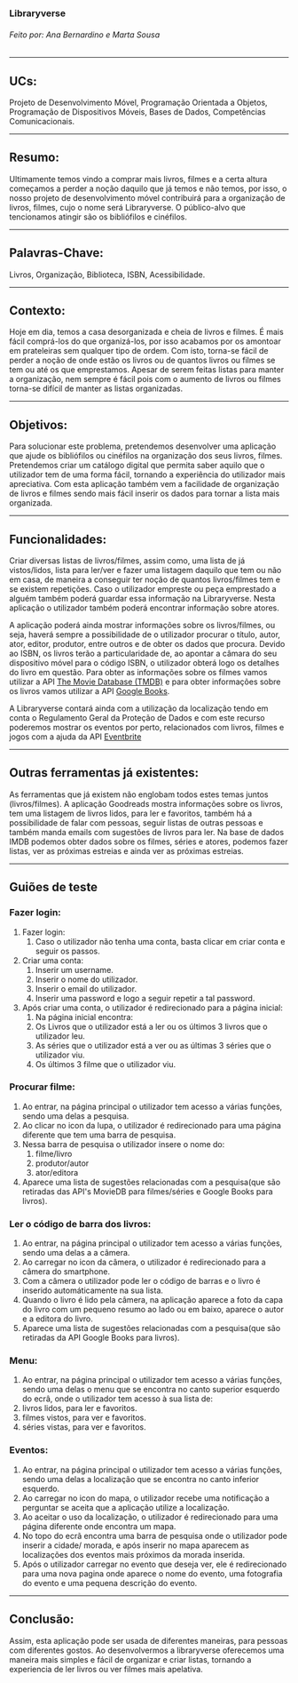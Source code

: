 ### Libraryverse

###### Feito por: Ana Bernardino e Marta Sousa

***


## UCs: 
Projeto de Desenvolvimento Móvel, Programação Orientada a Objetos, Programação de Dispositivos Móveis, Bases de Dados, Competências Comunicacionais.


***


## Resumo: 
Ultimamente temos vindo a comprar mais livros, filmes e a certa altura começamos a perder a noção daquilo que já temos e não temos, por isso, o nosso projeto de desenvolvimento móvel contribuirá para a organização de livros, filmes, cujo o nome será Libraryverse. O público-alvo que tencionamos atingir são os bibliófilos e cinéfilos.


***


## Palavras-Chave: 
Livros, Organização, Biblioteca, ISBN, Acessibilidade.


***


## Contexto: 
Hoje em dia, temos a casa desorganizada e cheia de livros e filmes. É mais fácil comprá-los do que organizá-los, por isso acabamos por os amontoar em prateleiras sem qualquer tipo de ordem. Com isto, torna-se fácil de perder a noção de onde estão os livros ou de quantos livros ou filmes se tem ou até os que emprestamos. Apesar de serem feitas listas para manter a organização, nem sempre é fácil pois com o aumento de livros ou filmes torna-se difícil de manter as listas organizadas.


***


## Objetivos: 
Para solucionar este problema, pretendemos desenvolver uma aplicação que ajude os bibliófilos ou cinéfilos na organização dos seus livros, filmes. Pretendemos criar um catálogo digital que permita saber aquilo que o utilizador tem de uma forma fácil, tornando a experiência do utilizador mais apreciativa. Com esta aplicação também vem a facilidade de organização de livros e filmes sendo mais fácil inserir os dados para tornar a lista mais organizada.


***


## Funcionalidades:
Criar diversas listas de livros/filmes, assim como, uma lista de já vistos/lidos, lista para ler/ver e fazer uma listagem daquilo que tem ou não em casa, de maneira a conseguir ter noção de quantos livros/filmes tem e se existem repetições. Caso o utilizador empreste ou peça emprestado a alguém também poderá guardar essa informação na Libraryverse. Nesta aplicação o utilizador também poderá encontrar informação sobre atores.

A aplicação poderá ainda mostrar informações sobre os livros/filmes, ou seja, haverá sempre a possibilidade de o utilizador procurar o título, autor, ator, editor, produtor, entre outros e de obter os dados que procura. Devido ao ISBN, os livros terão a particularidade de, ao apontar a câmara do seu dispositivo móvel para o código ISBN, o utilizador obterá logo os detalhes do livro em questão. Para obter as informações sobre os filmes vamos utilizar a API [The Movie Database (TMDB)](https://www.themoviedb.org/) e para obter informações sobre os livros vamos utilizar a API [Google Books](https://developers.google.com/books/docs/overview).

A Libraryverse contará ainda com a utilização da localização tendo em conta o Regulamento Geral da Proteção de Dados e com este recurso poderemos mostrar os eventos por perto, relacionados com livros, filmes e jogos com a ajuda da API [Eventbrite](https://www.eventbrite.com/platform/api)

***

## Outras ferramentas já existentes:
As ferramentas que já existem não englobam todos estes temas juntos (livros/filmes). A aplicação Goodreads mostra informações sobre os livros, tem uma listagem de livros lidos, para ler e favoritos, também há a possibilidade de falar com pessoas, seguir listas de outras pessoas e também manda emails com sugestões de livros para ler. Na base de dados IMDB podemos obter dados sobre os filmes, séries e atores, podemos fazer listas, ver as próximas estreias e ainda ver as próximas estreias.

***

## Guiões de teste
### Fazer login:
1. Fazer login: 
    1. Caso o utilizador não tenha uma conta, basta clicar em criar conta e seguir os passos. 
2. Criar uma conta:
    1. Inserir um username.
    2. Inserir o nome do utilizador.
    3. Inserir o email do utilizador.
    4. Inserir uma password e logo a seguir repetir a tal password.
3. Após criar uma conta, o utilizador é redirecionado para a página inicial:
    1. Na página inicial encontra:
      1. Os Livros que o utilizador está a ler ou os últimos 3 livros que o utilizador leu.
      2. As séries que o utilizador está a ver ou as últimas 3 séries que o utilizador viu.
      3. Os últimos 3 filme que o utilizador viu.
 
### Procurar filme: 
1. Ao entrar, na página principal o utilizador tem acesso a várias funções, sendo uma delas a pesquisa.
2. Ao clicar no icon da lupa, o utilizador é redirecionado para uma página diferente que tem uma barra de pesquisa.
3. Nessa barra de pesquisa o utilizador insere o nome do:
    1. filme/livro
    2. produtor/autor 
    3. ator/editora 
4. Aparece uma lista de sugestões relacionadas com a pesquisa(que são retiradas das API's MovieDB para filmes/séries e Google Books para livros). 

### Ler o código de barra dos livros: 
1. Ao entrar, na página principal o utilizador tem acesso a várias funções, sendo uma delas a a câmera.
2. Ao carregar no icon da câmera, o utilizador é redirecionado para a câmera do smartphone.
3. Com a câmera o utilizador pode ler o código de barras e o livro é inserido automáticamente na sua lista.
4. Quando o livro é lido pela câmera, na aplicação aparece a foto da capa do livro com um pequeno resumo ao lado ou em baixo, aparece o autor e a editora do livro.
5. Aparece uma lista de sugestões relacionadas com a pesquisa(que são retiradas da API Google Books para livros).

### Menu:
1.  Ao entrar, na página principal o utilizador tem acesso a várias funções, sendo uma delas o menu que se encontra no canto superior esquerdo do ecrâ, onde o utilizador tem acesso à sua lista de:
  1. livros lidos, para ler e favoritos.
  2. filmes vistos, para ver e favoritos.
  3. séries vistas, para ver e favoritos.


### Eventos:
1. Ao entrar, na página principal o utilizador tem acesso a várias funções, sendo uma delas a localização que se encontra no canto inferior esquerdo.
2. Ao carregar no icon do mapa, o utilizador recebe uma notificação a perguntar se aceita que a aplicação utilize a localização.
3. Ao aceitar o uso da localização, o utilizador é redirecionado para uma página diferente onde encontra um mapa.
4. No topo do ecrã encontra uma barra de pesquisa onde o utilizador pode inserir a cidade/ morada, e após inserir no mapa aparecem as localizações dos eventos mais próximos da morada inserida.
5. Após o utilizador carregar no evento que deseja ver, ele é redirecionado para uma nova pagina onde aparece o nome do evento, uma fotografia do evento e uma pequena descrição do evento.


***

## Conclusão:
Assim, esta aplicação pode ser usada de diferentes maneiras, para pessoas com diferentes gostos. Ao desenvolvermos a libraryverse oferecemos uma maneira mais simples e fácil de organizar e criar listas, tornando a experiencia de ler livros ou ver filmes mais apelativa. 
